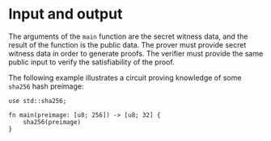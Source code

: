 # Input and output

The arguments of the `main` function are the secret witness data, and the result
of the function is the public data. The prover must provide secret witness data
in order to generate proofs. The verifier must provide the same public input to
verify the satisfiability of the proof.

The following example illustrates a circuit proving knowledge of some
`sha256` hash preimage:

```rust,no_run,noplaypen
use std::sha256;

fn main(preimage: [u8; 256]) -> [u8; 32] {
    sha256(preimage)
}
```
